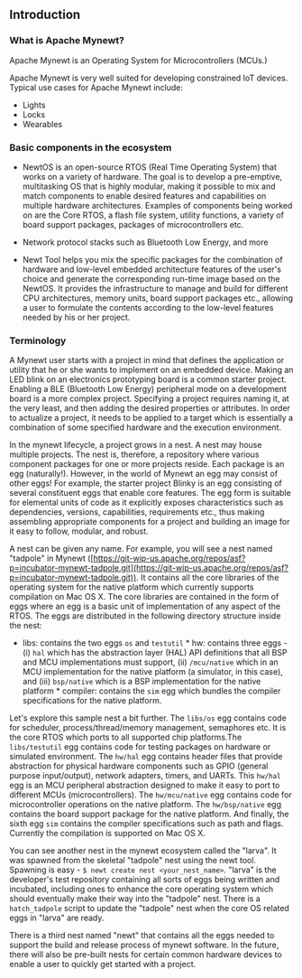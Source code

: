 ## Introduction

### What is Apache Mynewt?

Apache Mynewt is an Operating System for Microcontrollers (MCUs.) 

Apache Mynewt is very well suited for developing constrained IoT 
devices.  Typical use cases for Apache Mynewt include:

* Lights 
* Locks
* Wearables


### Basic components in the ecosystem

* NewtOS is an open-source RTOS (Real Time Operating System) that
works on a variety of hardware. The goal is to develop a pre-emptive,
multitasking OS that is highly modular, making it possible to mix
and match components to enable desired features and capabilities
on multiple hardware architectures. Examples of components being
worked on are the Core RTOS, a flash file system, utility functions,
a variety of board support packages, packages of microcontrollers
etc.


* Network protocol stacks such as Bluetooth Low Energy, and more


* Newt Tool helps you mix the specific packages for the combination
of hardware and low-level embedded architecture features of the
user's choice and generate the corresponding run-time image based
on the NewtOS. It provides the infrastructure to manage and build
for different CPU architectures, memory units, board support packages
etc., allowing a user to formulate the contents according to the
low-level features needed by his or her project.


### Terminology

A Mynewt user starts with a project in mind that defines the
application or utility that he or she wants to implement on an
embedded device. Making an LED blink on an electronics prototyping
board is a common starter project. Enabling a BLE (Bluetooth Low
Energy) peripheral mode on a development board is a more complex
project. Specifying a project requires naming it, at the very least,
and then adding the desired properties or attributes. In order to
actualize a project, it needs to be applied to a target which is
essentially a combination of some specified hardware and the execution
environment.

In the mynewt lifecycle, a project grows in a nest. A nest may house
multiple projects. The nest is, therefore, a repository where various
component packages for one or more projects reside. Each package
is an egg (naturally!). However, in the world of Mynewt an egg may
consist of other eggs! For example, the starter project Blinky is
an egg consisting of several constituent eggs that enable core
features. The egg form is suitable for elemental units of code as
it explicitly exposes characteristics such as dependencies, versions,
capabilities, requirements etc., thus making assembling appropriate
components for a project and building an image for it easy to follow,
modular, and robust.

A nest can be given any name. For example, you will see a nest named
"tadpole" in Mynewt
([https://git-wip-us.apache.org/repos/asf?p=incubator-mynewt-tadpole.git](https://git-wip-us.apache.org/repos/asf?p=incubator-mynewt-tadpole.git)).
It contains all the core libraries of the operating system for the
native platform which currently supports compilation on Mac OS X.
The core libraries are contained in the form of eggs where an egg
is a basic unit of implementation of any aspect of the RTOS. The
eggs are distributed in the following directory structure inside
the nest:

* libs: contains the two eggs `os` and `testutil` * hw: contains
three eggs - (i) `hal` which has the abstraction layer (HAL) API
definitions that all BSP and MCU implementations must support, (ii)
`/mcu/native` which in an MCU implementation for the native platform
(a simulator, in this case), and (iii) `bsp/native` which is a BSP
implementation for the native platform * compiler: contains the
`sim` egg which bundles the compiler specifications for the native
platform.

Let's explore this sample nest a bit further. The `libs/os` egg
contains code for scheduler, process/thread/memory management,
semaphores etc. It is the core RTOS which ports to all supported
chip platforms.The `libs/testutil` egg contains code for testing
packages on hardware or simulated environment. The `hw/hal` egg
contains header files that provide abstraction for physical hardware
components such as GPIO (general purpose input/output), network
adapters, timers, and UARTs. This `hw/hal` egg is an MCU peripheral
abstraction designed to make it easy to port to different MCUs
(microcontrollers). The `hw/mcu/native` egg contains code for
microcontroller operations on the native platform. The `hw/bsp/native`
egg contains the board support package for the native platform. And
finally, the sixth egg `sim` contains the compiler specifications
such as path and flags. Currently the compilation is supported on
Mac OS X.

You can see another nest in the mynewt ecosystem called the "larva".
It was spawned from the skeletal "tadpole" nest using the newt tool.
Spawning is easy - ` $ newt create nest <your_nest_name> `. "larva"
is the developer's test repository containing all sorts of eggs
being written and incubated, including ones to enhance the core
operating system which should eventually make their way into the
"tadpole" nest. There is a `hatch_tadpole` script to update the
"tadpole" nest when the core OS related eggs in "larva" are ready.

There is a third nest named "newt" that contains all the eggs needed
to support the build and release process of mynewt software. In the
future, there will also be pre-built nests for certain common
hardware devices to enable a user to quickly get started with a
project.

